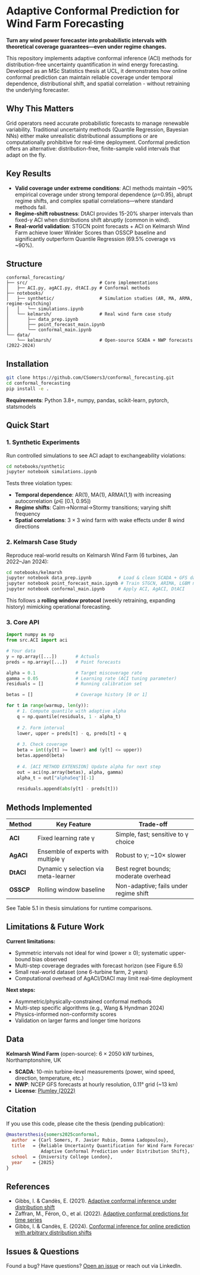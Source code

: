 # Adaptive Conformal Prediction for Wind Farm Forecasting

**Turn any wind power forecaster into probabilistic intervals with theoretical coverage guarantees—even under regime changes.**

This repository implements adaptive conformal inference (ACI) methods for distribution-free uncertainty quantification in wind energy forecasting. Developed as an MSc Statistics thesis at UCL, it demonstrates how online conformal prediction can maintain reliable coverage under temporal dependence, distributional shift, and spatial correlation - without retraining the underlying forecaster.

## Why This Matters

Grid operators need accurate probabilistic forecasts to manage renewable variability. Traditional uncertainty methods (Quantile Regression, Bayesian NNs) either make unrealistic distributional assumptions or are computationally prohibitive for real-time deployment. Conformal prediction offers an alternative: distribution-free, finite-sample valid intervals that adapt on the fly.

## Key Results

- **Valid coverage under extreme conditions**: ACI methods maintain ~90% empirical coverage under strong temporal dependence ($\rho$=0.95), abrupt regime shifts, and complex spatial correlations—where standard methods fail.
- **Regime-shift robustness**: DtACI provides 15-20% sharper intervals than fixed-$\gamma$ ACI when distributions shift abruptly (common in wind).
- **Real-world validation**: STGCN point forecasts + ACI on Kelmarsh Wind Farm achieve lower Winkler Scores than OSSCP baseline and significantly outperform Quantile Regression (69.5% coverage vs ~90%).

## Structure

```
conformal_forecasting/
├── src/                           # Core implementations
│   ├── ACI.py, agACI.py, dtACI.py # Conformal methods
├── notebooks/
│   ├── synthetic/                 # Simulation studies (AR, MA, ARMA, regime-switching)
│   │   └── simulations.ipynb
│   └── kelmarsh/                  # Real wind farm case study
│       ├── data_prep.ipynb
│       ├── point_forecast_main.ipynb
│       └── conformal_main.ipynb
└── data/
    └── kelmarsh/                  # Open-source SCADA + NWP forecasts (2022-2024)
```

## Installation

```bash
git clone https://github.com/CSomers3/conformal_forecasting.git
cd conformal_forecasting
pip install -e .
```

**Requirements**: Python 3.8+, numpy, pandas, scikit-learn, pytorch, statsmodels

## Quick Start

### 1. Synthetic Experiments

Run controlled simulations to see ACI adapt to exchangeability violations:

```bash
cd notebooks/synthetic
jupyter notebook simulations.ipynb
```

Tests three violation types:
- **Temporal dependence**: AR(1), MA(1), ARMA(1,1) with increasing autocorrelation ($\rho \in$ [0.1, 0.95])
- **Regime shifts**: Calm→Normal→Stormy transitions; varying shift frequency
- **Spatial correlations**: $3\times 3$ wind farm with wake effects under 8 wind directions

### 2. Kelmarsh Case Study

Reproduce real-world results on Kelmarsh Wind Farm (6 turbines, Jan 2022–Jan 2024):

```bash
cd notebooks/kelmarsh
jupyter notebook data_prep.ipynb          # Load & clean SCADA + GFS data
jupyter notebook point_forecast_main.ipynb # Train STGCN, ARIMA, LGBM models
jupyter notebook conformal_main.ipynb     # Apply ACI, AgACI, DtACI
```

This follows a **rolling window protocol** (weekly retraining, expanding history) mimicking operational forecasting.

### 3. Core API

```python
import numpy as np
from src.ACI import aci

# Your data
y = np.array([...])       # Actuals
preds = np.array([...])   # Point forecasts

alpha = 0.1               # Target miscoverage rate
gamma = 0.05              # Learning rate (ACI tuning parameter)
residuals = []            # Running calibration set

betas = []                # Coverage history [0 or 1]

for t in range(warmup, len(y)):
    # 1. Compute quantile with adaptive alpha
    q = np.quantile(residuals, 1 - alpha_t)
    
    # 2. Form interval
    lower, upper = preds[t] - q, preds[t] + q
    
    # 3. Check coverage
    beta = int((y[t] >= lower) and (y[t] <= upper))
    betas.append(beta)
    
    # 4. [ACI METHOD EXTENSION] Update alpha for next step
    out = aci(np.array(betas), alpha, gamma)
    alpha_t = out["alphaSeq"][-1]
    
    residuals.append(abs(y[t] - preds[t]))
```

## Methods Implemented

| Method | Key Feature | Trade-off |
|--------|-------------|-----------|
| **ACI** | Fixed learning rate γ | Simple, fast; sensitive to γ choice |
| **AgACI** | Ensemble of experts with multiple γ | Robust to γ; ~10× slower |
| **DtACI** | Dynamic γ selection via meta-learner | Best regret bounds; moderate overhead |
| **OSSCP** | Rolling window baseline | Non-adaptive; fails under regime shift |

See Table 5.1 in thesis simulations for runtime comparisons.

## Limitations & Future Work

**Current limitations:**
- Symmetric intervals not ideal for wind (power $\geq$ 0); systematic upper-bound bias observed
- Multi-step coverage degrades with forecast horizon (see Figure 6.5)
- Small real-world dataset (one 6-turbine farm, 2 years)
- Computational overhead of AgACI/DtACI may limit real-time deployment

**Next steps:**
- Asymmetric/physically-constrained conformal methods
- Multi-step specific algorithms (e.g., Wang & Hyndman 2024)
- Physics-informed non-conformity scores
- Validation on larger farms and longer time horizons

## Data

**Kelmarsh Wind Farm** (open-source): 6 × 2050 kW turbines, Northamptonshire, UK  
- **SCADA**: 10-min turbine-level measurements (power, wind speed, direction, temperature, etc.)  
- **NWP**: NCEP GFS forecasts at hourly resolution, 0.11° grid (~13 km)  
- **License**: [Plumley (2022)](https://zenodo.org/records/16807551)

## Citation

If you use this code, please cite the thesis (pending publication):

```bibtex
@mastersthesis{somers2025conformal,
  author  = {Carl Somers, F. Javier Rubio, Domna Ladopoulou},
  title   = {Reliable Uncertainty Quantification for Wind Farm Forecasting: 
             Adaptive Conformal Prediction under Distribution Shift},
  school  = {University College London},
  year    = {2025}
}
```

## References

- Gibbs, I. & Candès, E. (2021). [Adaptive conformal inference under distribution shift](https://arxiv.org/abs/2106.00170)
- Zaffran, M., Féron, O., et al. (2022). [Adaptive conformal predictions for time series](https://arxiv.org/abs/2202.07282)
- Gibbs, I. & Candès, E. (2024). [Conformal inference for online prediction with arbitrary distribution shifts](https://arxiv.org/abs/2208.08401)

## Issues & Questions

Found a bug? Have questions? [Open an issue](https://github.com/CSomers3/conformal_forecasting/issues) or reach out via LinkedIn.
